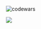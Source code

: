 ![codewars](https://www.codewars.com/users/mehmetgokmenoglu/badges/large)
<br />

![](https://github-profile-trophy.vercel.app/?username=mehmetgokmenoglu&theme=dracula&no-frame=false&no-bg=false&margin-w=4)
